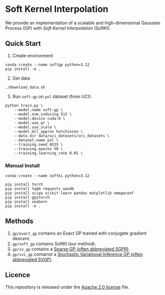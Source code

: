 # Soft Kernel Interpolation

We provide an implementation of a scalable and high-dimensional Gaussian Process (GP) with *Soft Kernel Interpolation* (SoftKI).



## Quick Start

1. Create environment

```
conda create --name softgp python=3.12
pip install -e .
```

2. Get data

```
./download_data.sh
```

3. Run `soft-gp` on `pol` dataset (from UCI).

```
python train.py \
    --model.name soft-gp \
    --model.num_inducing 512 \
    --model.device cuda:0 \
    --model.use_qr \
    --model.use_scale \
    --model.mll_approx hutchinson \
    --data_dir data/uci_datasets/uci_datasets \
    --dataset.name pol \
    --training.seed 6535 \
    --training.epochs 50 \
    --training.learning_rate 0.01 \
```


### Manual Install

```
conda create --name softki python=3.12

pip install torch
pip install tqdm requests wandb
pip install scipy scikit-learn pandas matplotlib omegaconf
pip install gpytorch 
pip install seaborn
pip install -e .
```


## Methods

1. `gp/exact_gp` contains an Exact GP trained with conjugate gradient descent.
2. `gp/soft_gp` contains SoftKI (our method).
3. `gp/sv_gp` contains a [Sparse GP (often abbreviated SGPR)](https://proceedings.mlr.press/v5/titsias09a/titsias09a.pdf).
4. `gp/svi_gp` containst a [Stochastic Variational Inference GP (often abbreviated SVGP)](https://arxiv.org/pdf/1309.6835).



## Licence

This repository is released under the [Apache 2.0 license](LICENSE) file.
